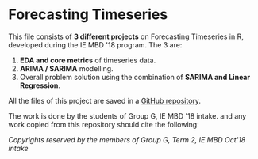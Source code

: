# Forecasting Timeseries

This file consists of **3 different projects** on Forecasting Timeseries in R, developed during the IE MBD '18 program. The 3 are:    

1. **EDA and core metrics** of timeseries data.   
2. **ARIMA / SARIMA** modelling.    
3. Overall problem solution using the combination of **SARIMA and Linear Regression**. 

All the files of this project are saved in a [GitHub repository](https://github.com/stsentemeidis/Forecasting_TimeSeries_Analysis).

The work is done by the students of Group G, IE MBD '18 intake. and any work copied from this repository should cite the following:   

*Copyrights reserved by the members of Group G, Term 2, IE MBD Oct'18 intake*
